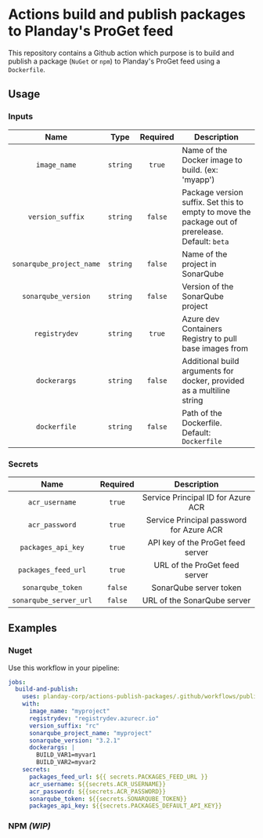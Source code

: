 # Actions build and publish packages to Planday's ProGet feed

This repository contains a Github action which purpose is to build and publish a package (`NuGet` or `npm`) to Planday's ProGet feed using a `Dockerfile`.

## Usage

### Inputs

| Name | Type | Required | Description |
| :---: | :---: | :---: |  --- |
| `image_name` | `string` | `true` | Name of the Docker image to build. (ex: 'myapp') |
| `version_suffix` | `string` | `false` | Package version suffix. Set this to empty to move the package out of prerelease. Default: `beta` |
| `sonarqube_project_name` | `string` | `false` | Name of the project in SonarQube |
| `sonarqube_version` | `string` | `false` | Version of the SonarQube project |
| `registrydev` | `string` | `true` | Azure dev Containers Registry to pull base images from |
| `dockerargs` | `string` | `false` | Additional build arguments for docker, provided as a multiline string |
| `dockerfile` | `string` | `false` | Path of the Dockerfile. Default: `Dockerfile` |

### Secrets
| Name | Required | Description |
| :---: | :---: | :---: |
| `acr_username` | `true` | Service Principal ID for Azure ACR |
| `acr_password` | `true` | Service Principal password for Azure ACR |
| `packages_api_key` | `true` | API key of the ProGet feed server |
| `packages_feed_url` | `true` | URL of the ProGet feed server |
| `sonarqube_token` | `false` | SonarQube server token |
| `sonarqube_server_url` | `false` | URL of the SonarQube server |

## Examples
### Nuget

Use this workflow in your pipeline:

```yaml
jobs:
  build-and-publish:
    uses: planday-corp/actions-publish-packages/.github/workflows/publish-nuget-packages.yml@v1
    with:
      image_name: "myproject"
      registrydev: "registrydev.azurecr.io"
      version_suffix: "rc"
      sonarqube_project_name: "myproject"
      sonarqube_version: "3.2.1"
      dockerargs: |
        BUILD_VAR1=myvar1
        BUILD_VAR2=myvar2
    secrets:
      packages_feed_url: ${{ secrets.PACKAGES_FEED_URL }}
      acr_username: ${{secrets.ACR_USERNAME}}
      acr_password: ${{secrets.ACR_PASSWORD}}
      sonarqube_token: ${{secrets.SONARQUBE_TOKEN}}
      packages_api_key: ${{secrets.PACKAGES_DEFAULT_API_KEY}}
```

### NPM *(WIP)*

